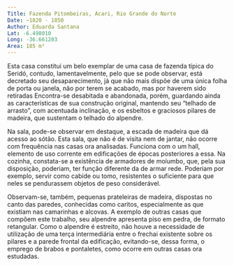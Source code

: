 ```yaml
---
Title: Fazenda Pitombeiras, Acari, Rio Grande do Norte
Date: ~1820 - 1850
Author: Eduarda Santana
Lat: -6.498010
Long: -36.661203
Area: 185 m²
---
```


Esta casa constitui um belo exemplar de uma casa de fazenda típica do Seridó, contudo, lamentavelmente, pelo que se pode observar, está decretado seu desaparecimento, já que não mais dispõe de uma única folha de porta ou janela, não por terem se acabado, mas por haverem sido retiradas Encontra-se desabitada e abandonada, porém, guardando ainda as características de sua construção original, mantendo seu “telhado de arrasto”, com acentuada inclinação, e os esbeltos e graciosos pilares de madeira, que sustentam o telhado do alpendre.

Na sala, pode-se observar em destaque, a escada de madeira que dá acesso ao sótão. Esta sala, que não é de visita nem de jantar, não ocorre com frequência nas casas ora analisadas. Funciona com o um hall, elemento de uso corrente em edificações de épocas posteriores a essa. Na cozinha, constata-se a existência de armadores de moíumbo, que, pela sua disposição, poderiam, ter função diferente da de armar rede. Poderiam por exemplo, servir como cabide ou tomo, resistentes o suficiente para que neles se pendurassem objetos de peso considerável. 

Observam-se, também, pequenas prateleiras de madeira, dispostas no canto das paredes, conhecidas como caritos, especialmente as que existiam nas camarinhas e alcovas. A exemplo de outras casas que compõem este trabalho, seu alpendre apresenta piso em pedra, de formato retangular. Como o alpendre é estreito, não houve a necessidade de utilização de uma terça intermediária entre o frechai existente sobre os pilares e a parede frontal da edificação, evitando-se, dessa forma, o emprego de brabos e pontaletes, como ocorre em outras casas ora estudadas.

